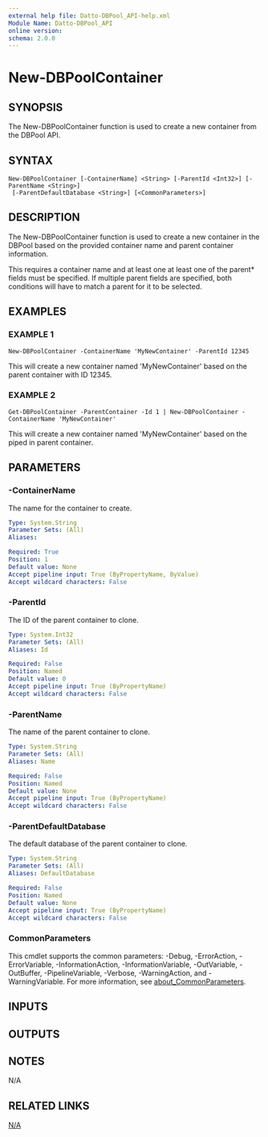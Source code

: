 ```yaml
---
external help file: Datto-DBPool_API-help.xml
Module Name: Datto-DBPool_API
online version:
schema: 2.0.0
---
```


# New-DBPoolContainer

## SYNOPSIS
The New-DBPoolContainer function is used to create a new container from the DBPool API.

## SYNTAX

```
New-DBPoolContainer [-ContainerName] <String> [-ParentId <Int32>] [-ParentName <String>]
 [-ParentDefaultDatabase <String>] [<CommonParameters>]
```

## DESCRIPTION
The New-DBPoolContainer function is used to create a new container in the DBPool based on the provided container name and parent container information.

This requires a container name and at least one at least one of the parent* fields must be specified.
If multiple parent fields are specified, both conditions will have to match a parent for it to be selected.

## EXAMPLES

### EXAMPLE 1
```
New-DBPoolContainer -ContainerName 'MyNewContainer' -ParentId 12345
```

This will create a new container named 'MyNewContainer' based on the parent container with ID 12345.

### EXAMPLE 2
```
Get-DBPoolContainer -ParentContainer -Id 1 | New-DBPoolContainer -ContainerName 'MyNewContainer'
```

This will create a new container named 'MyNewContainer' based on the piped in parent container.

## PARAMETERS

### -ContainerName
The name for the container to create.

```yaml
Type: System.String
Parameter Sets: (All)
Aliases:

Required: True
Position: 1
Default value: None
Accept pipeline input: True (ByPropertyName, ByValue)
Accept wildcard characters: False
```

### -ParentId
The ID of the parent container to clone.

```yaml
Type: System.Int32
Parameter Sets: (All)
Aliases: Id

Required: False
Position: Named
Default value: 0
Accept pipeline input: True (ByPropertyName)
Accept wildcard characters: False
```

### -ParentName
The name of the parent container to clone.

```yaml
Type: System.String
Parameter Sets: (All)
Aliases: Name

Required: False
Position: Named
Default value: None
Accept pipeline input: True (ByPropertyName)
Accept wildcard characters: False
```

### -ParentDefaultDatabase
The default database of the parent container to clone.

```yaml
Type: System.String
Parameter Sets: (All)
Aliases: DefaultDatabase

Required: False
Position: Named
Default value: None
Accept pipeline input: True (ByPropertyName)
Accept wildcard characters: False
```

### CommonParameters
This cmdlet supports the common parameters: -Debug, -ErrorAction, -ErrorVariable, -InformationAction, -InformationVariable, -OutVariable, -OutBuffer, -PipelineVariable, -Verbose, -WarningAction, and -WarningVariable. For more information, see [about_CommonParameters](http://go.microsoft.com/fwlink/?LinkID=113216).

## INPUTS

## OUTPUTS

## NOTES
N/A

## RELATED LINKS

[N/A]()

